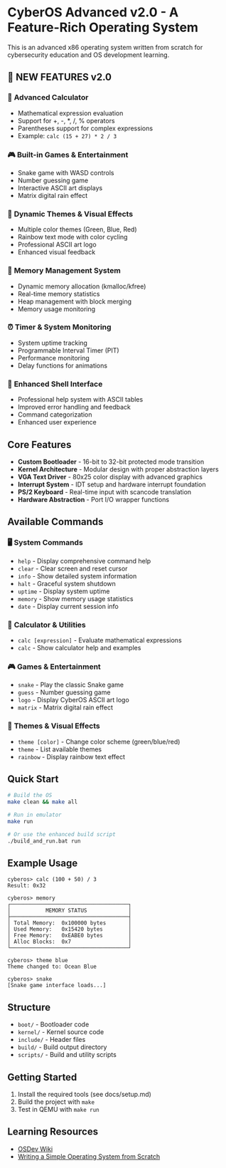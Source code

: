 # CyberOS Advanced v2.0 - A Feature-Rich Operating System

This is an advanced x86 operating system written from scratch for cybersecurity education and OS development learning.

## 🚀 NEW FEATURES v2.0

### 🧮 **Advanced Calculator**
- Mathematical expression evaluation
- Support for +, -, *, /, % operators
- Parentheses support for complex expressions
- Example: `calc (15 + 27) * 2 / 3`

### 🎮 **Built-in Games & Entertainment**
- Snake game with WASD controls
- Number guessing game
- Interactive ASCII art displays
- Matrix digital rain effect

### 🎨 **Dynamic Themes & Visual Effects**
- Multiple color themes (Green, Blue, Red)
- Rainbow text mode with color cycling
- Professional ASCII art logo
- Enhanced visual feedback

### 💾 **Memory Management System**
- Dynamic memory allocation (kmalloc/kfree)
- Real-time memory statistics
- Heap management with block merging
- Memory usage monitoring

### ⏰ **Timer & System Monitoring**
- System uptime tracking
- Programmable Interval Timer (PIT)
- Performance monitoring
- Delay functions for animations

### 🔧 **Enhanced Shell Interface**
- Professional help system with ASCII tables
- Improved error handling and feedback
- Command categorization
- Enhanced user experience

## Core Features

- **Custom Bootloader** - 16-bit to 32-bit protected mode transition
- **Kernel Architecture** - Modular design with proper abstraction layers
- **VGA Text Driver** - 80x25 color display with advanced graphics
- **Interrupt System** - IDT setup and hardware interrupt foundation
- **PS/2 Keyboard** - Real-time input with scancode translation
- **Hardware Abstraction** - Port I/O wrapper functions

## Available Commands

### 🖥️ **System Commands**
- `help` - Display comprehensive command help
- `clear` - Clear screen and reset cursor
- `info` - Show detailed system information
- `halt` - Graceful system shutdown
- `uptime` - Display system uptime
- `memory` - Show memory usage statistics
- `date` - Display current session info

### 🧮 **Calculator & Utilities**
- `calc [expression]` - Evaluate mathematical expressions
- `calc` - Show calculator help and examples

### 🎮 **Games & Entertainment**
- `snake` - Play the classic Snake game
- `guess` - Number guessing game
- `logo` - Display CyberOS ASCII art logo
- `matrix` - Matrix digital rain effect

### 🎨 **Themes & Visual Effects**
- `theme [color]` - Change color scheme (green/blue/red)
- `theme` - List available themes
- `rainbow` - Display rainbow text effect

## Quick Start

```bash
# Build the OS
make clean && make all

# Run in emulator
make run

# Or use the enhanced build script
./build_and_run.bat run
```

## Example Usage

```
cyberos> calc (100 + 50) / 3
Result: 0x32

cyberos> memory
┌─────────────────────────────────────┐
│           MEMORY STATUS             │
├─────────────────────────────────────┤
│ Total Memory:  0x100000 bytes       │
│ Used Memory:   0x15420 bytes        │
│ Free Memory:   0xEABE0 bytes        │
│ Alloc Blocks:  0x7                  │
└─────────────────────────────────────┘

cyberos> theme blue
Theme changed to: Ocean Blue

cyberos> snake
[Snake game interface loads...]
```

## Structure

- `boot/` - Bootloader code
- `kernel/` - Kernel source code
- `include/` - Header files
- `build/` - Build output directory
- `scripts/` - Build and utility scripts

## Getting Started

1. Install the required tools (see docs/setup.md)
2. Build the project with `make`
3. Test in QEMU with `make run`

## Learning Resources

- [OSDev Wiki](https://wiki.osdev.org/)
- [Writing a Simple Operating System from Scratch](https://www.cs.bham.ac.uk/~exr/lectures/opsys/10_11/lectures/os-dev.pdf)
